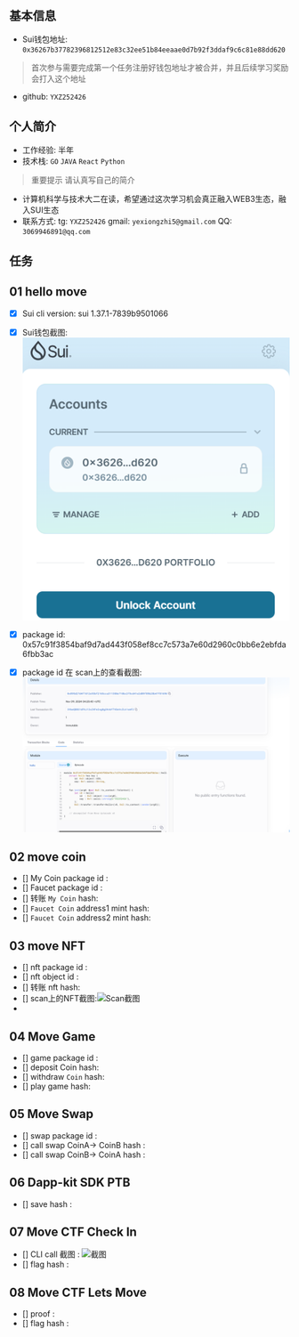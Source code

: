 ## 基本信息
- Sui钱包地址: `0x36267b37782396812512e83c32ee51b84eeaae0d7b92f3ddaf9c6c81e88dd620`
> 首次参与需要完成第一个任务注册好钱包地址才被合并，并且后续学习奖励会打入这个地址
- github: `YXZ252426`

## 个人简介
- 工作经验: 半年
- 技术栈: `GO` `JAVA` `React` `Python`
> 重要提示 请认真写自己的简介
- 计算机科学与技术大二在读，希望通过这次学习机会真正融入WEB3生态，融入SUI生态
- 联系方式: tg: `YXZ252426` gmail: `yexiongzhi5@gmail.com` QQ: `3069946891@qq.com`  

## 任务

##   01 hello move  
- [x] Sui cli version: sui 1.37.1-7839b9501066

- [x] Sui钱包截图: ![Sui钱包截图](image/img.png)
- [x] package id: 0x57c91f3854baf9d7ad443f058ef8cc7c573a7e60d2960c0bb6e2ebfda6fbb3ac
- [x] package id 在 scan上的查看截图:![Scan截图](./image/img_1.png)

##   02 move coin
- [] My Coin package id : 
- [] Faucet package id : 
- [] 转账 `My Coin` hash:
- [] `Faucet Coin` address1 mint hash:
- [] `Faucet Coin` address2 mint hash:

##   03 move NFT
- [] nft package id :
- [] nft object id : 
- [] 转账 nft  hash:
- [] scan上的NFT截图:![Scan截图]()
- 

##   04 Move Game
- [] game package id :
- [] deposit Coin hash:
- [] withdraw `Coin` hash:
- [] play game hash:

##   05 Move Swap
- [] swap package id :
- [] call swap CoinA-> CoinB  hash :
- [] call swap CoinB-> CoinA  hash :

##   06 Dapp-kit SDK PTB
- [] save hash :

##   07 Move CTF Check In
- [] CLI call 截图 : ![截图](./images/你的图片地址)
- [] flag hash :

##   08 Move CTF Lets Move
- [] proof : 
- [] flag hash :
